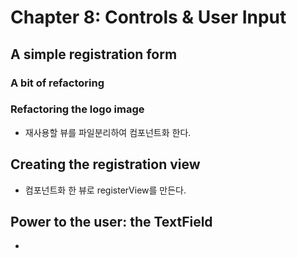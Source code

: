 # Chapter 8: Controls & User Input

## A simple registration form

### A bit of refactoring
### Refactoring the logo image
* 재사용할 뷰를 파일분리하여 컴포넌트화 한다.

## Creating the registration view
* 컴포넌트화 한 뷰로 registerView를 만든다.

## Power to the user: the TextField
* 
